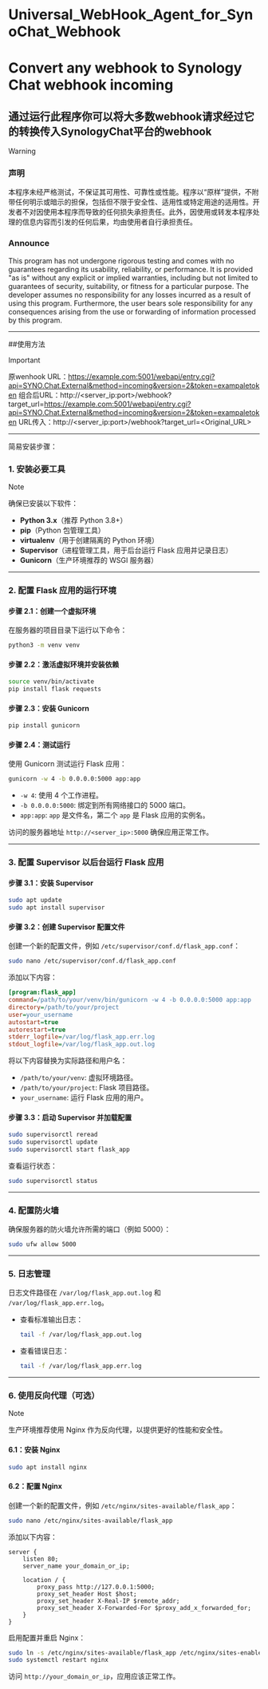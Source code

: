 # Universal_WebHook_Agent_for_SynoChat_Webhook
# Convert any webhook to Synology Chat webhook incoming
## 通过运行此程序你可以将大多数webhook请求经过它的转换传入SynologyChat平台的webhook
> [!WARNING]
> ### 声明<br/>
> 本程序未经严格测试，不保证其可用性、可靠性或性能。程序以“原样”提供，不附带任何明示或暗示的担保，包括但不限于安全性、适用性或特定用途的适用性。开发者不对因使用本程序而导致的任何损失承担责任。此外，因使用或转发本程序处理的信息内容而引发的任何后果，均由使用者自行承担责任。<br/>
> ### Announce<br/>
> This program has not undergone rigorous testing and comes with no guarantees regarding its usability, reliability, or performance. It is provided "as is" without any explicit or implied warranties, including but not limited to guarantees of security, suitability, or fitness for a particular purpose. The developer assumes no responsibility for any losses incurred as a result of using this program. Furthermore, the user bears sole responsibility for any consequences arising from the use or forwarding of information processed by this program.

---
##使用方法
> [!IMPORTANT]
> 原wenhook URL：https://example.com:5001/webapi/entry.cgi?api=SYNO.Chat.External&method=incoming&version=2&token=exampaletoken
> 组合后URL：http://<server_ip:port>/webhook?target_url=https://example.com:5001/webapi/entry.cgi?api=SYNO.Chat.External&method=incoming&version=2&token=exampaletoken
> URL传入：http://<server_ip:port>/webhook?target_url=<Original_URL>
---
简易安装步骤：


### **1. 安装必要工具**
> [!NOTE]
>确保已安装以下软件：
>
> - **Python 3.x**（推荐 Python 3.8+）
> - **pip**（Python 包管理工具）
> - **virtualenv**（用于创建隔离的 Python 环境）
> - **Supervisor**（进程管理工具，用于后台运行 Flask 应用并记录日志）
> - **Gunicorn**（生产环境推荐的 WSGI 服务器）

---

### **2. 配置 Flask 应用的运行环境**

#### **步骤 2.1：创建一个虚拟环境**
在服务器的项目目录下运行以下命令：
```bash
python3 -m venv venv
```

#### **步骤 2.2：激活虚拟环境并安装依赖**
```bash
source venv/bin/activate
pip install flask requests
```

#### **步骤 2.3：安装 Gunicorn**
```bash
pip install gunicorn
```

#### **步骤 2.4：测试运行**
使用 Gunicorn 测试运行 Flask 应用：
```bash
gunicorn -w 4 -b 0.0.0.0:5000 app:app
```
- `-w 4`: 使用 4 个工作进程。
- `-b 0.0.0.0:5000`: 绑定到所有网络接口的 5000 端口。
- `app:app`: `app` 是文件名，第二个 `app` 是 Flask 应用的实例名。

访问的服务器地址 `http://<server_ip>:5000` 确保应用正常工作。

---

### **3. 配置 Supervisor 以后台运行 Flask 应用**

#### **步骤 3.1：安装 Supervisor**
```bash
sudo apt update
sudo apt install supervisor
```

#### **步骤 3.2：创建 Supervisor 配置文件**
创建一个新的配置文件，例如 `/etc/supervisor/conf.d/flask_app.conf`：
```bash
sudo nano /etc/supervisor/conf.d/flask_app.conf
```

添加以下内容：
```ini
[program:flask_app]
command=/path/to/your/venv/bin/gunicorn -w 4 -b 0.0.0.0:5000 app:app
directory=/path/to/your/project
user=your_username
autostart=true
autorestart=true
stderr_logfile=/var/log/flask_app.err.log
stdout_logfile=/var/log/flask_app.out.log
```

将以下内容替换为实际路径和用户名：
- `/path/to/your/venv`: 虚拟环境路径。
- `/path/to/your/project`: Flask 项目路径。
- `your_username`: 运行 Flask 应用的用户。

#### **步骤 3.3：启动 Supervisor 并加载配置**
```bash
sudo supervisorctl reread
sudo supervisorctl update
sudo supervisorctl start flask_app
```

查看运行状态：
```bash
sudo supervisorctl status
```

---

### **4. 配置防火墙**
确保服务器的防火墙允许所需的端口（例如 5000）：
```bash
sudo ufw allow 5000
```

---

### **5. 日志管理**
日志文件路径在 `/var/log/flask_app.out.log` 和 `/var/log/flask_app.err.log`。
- 查看标准输出日志：
  ```bash
  tail -f /var/log/flask_app.out.log
  ```
- 查看错误日志：
  ```bash
  tail -f /var/log/flask_app.err.log
  ```

---

### **6. 使用反向代理（可选）**
>[!NOTE]
>生产环境推荐使用 Nginx 作为反向代理，以提供更好的性能和安全性。

#### **6.1：安装 Nginx**
```bash
sudo apt install nginx
```

#### **6.2：配置 Nginx**
创建一个新的配置文件，例如 `/etc/nginx/sites-available/flask_app`：
```bash
sudo nano /etc/nginx/sites-available/flask_app
```

添加以下内容：
```nginx
server {
    listen 80;
    server_name your_domain_or_ip;

    location / {
        proxy_pass http://127.0.0.1:5000;
        proxy_set_header Host $host;
        proxy_set_header X-Real-IP $remote_addr;
        proxy_set_header X-Forwarded-For $proxy_add_x_forwarded_for;
    }
}
```

启用配置并重启 Nginx：
```bash
sudo ln -s /etc/nginx/sites-available/flask_app /etc/nginx/sites-enabled
sudo systemctl restart nginx
```

访问 `http://your_domain_or_ip`，应用应该正常工作。
